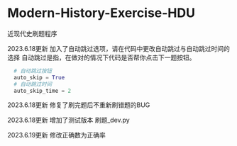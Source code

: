 # Modern-History-Exercise-HDU
近现代史刷题程序

2023.6.18更新
加入了自动跳过选项，请在代码中更改自动跳过与自动跳过时间的选择
自动跳过是指，在做对的情况下代码是否帮你点击下一题按钮。
```python
  # 自动跳过按钮
  auto_skip = True
  # 自动跳过时间
  auto_skip_time = 2
```
2023.6.18更新
修复了刷完题后不重新刷错题的BUG

2023.6.18更新
增加了测试版本 刷题_dev.py

2023.6.19更新
修改正确数为正确率